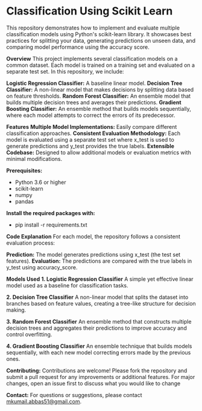 # **Classification Using Scikit Learn**

This repository demonstrates how to implement and evaluate multiple classification models using Python's scikit-learn library. It showcases best practices for splitting your data, generating predictions on unseen data, and comparing model performance using the accuracy score.

**Overview**
This project implements several classification models on a common dataset. Each model is trained on a training set and evaluated on a separate test set. In this repository, we include:

**Logistic Regression Classifier:** A baseline linear model.
**Decision Tree Classifier:** A non-linear model that makes decisions by splitting data based on feature thresholds.
**Random Forest Classifier:** An ensemble model that builds multiple decision trees and averages their predictions.
**Gradient Boosting Classifier:** An ensemble method that builds models sequentially, where each model attempts to correct the errors of its predecessor.

**Features**
**Multiple Model Implementations:** Easily compare different classification approaches.
**Consistent Evaluation Methodology:** Each model is evaluated using a separate test set where x_test is used to generate predictions and y_test provides the true labels.
**Extensible Codebase:** Designed to allow additional models or evaluation metrics with minimal modifications.

**Prerequisites:**
  - Python 3.6 or higher
  - scikit-learn
  - numpy
  - pandas

**Install the required packages with:**
  - pip install -r requirements.txt


**Code Explanation**
For each model, the repository follows a consistent evaluation process:

**Prediction:** The model generates predictions using x_test (the test set features).
**Evaluation:** The predictions are compared with the true labels in y_test using accuracy_score.

**Models Used**
**1. Logistic Regression Classifier**
A simple yet effective linear model used as a baseline for classification tasks.

**2. Decision Tree Classifier**
A non-linear model that splits the dataset into branches based on feature values, creating a tree-like structure for decision making.

**3. Random Forest Classifier**
An ensemble method that constructs multiple decision trees and aggregates their predictions to improve accuracy and control overfitting.

**4. Gradient Boosting Classifier**
An ensemble technique that builds models sequentially, with each new model correcting errors made by the previous ones.

**Contributing:**
Contributions are welcome! Please fork the repository and submit a pull request for any improvements or additional features. For major changes, open an issue first to discuss what you would like to change

**Contact:**
For questions or suggestions, please contact mkumail.abbas51@gmail.com.
